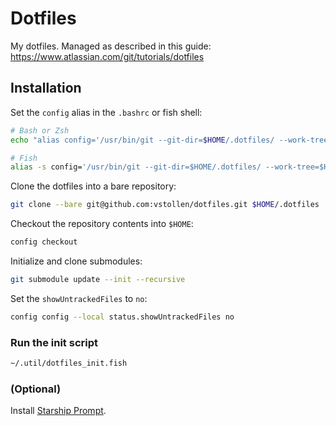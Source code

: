 # Dotfiles
My dotfiles. Managed as described in this guide: https://www.atlassian.com/git/tutorials/dotfiles

## Installation
Set the `config` alias in the `.bashrc` or fish shell:
```sh
# Bash or Zsh
echo "alias config='/usr/bin/git --git-dir=$HOME/.dotfiles/ --work-tree=$HOME'" >> $HOME/.bashrc

# Fish
alias -s config='/usr/bin/git --git-dir=$HOME/.dotfiles/ --work-tree=$HOME'
```

Clone the dotfiles into a bare repository:
```sh
git clone --bare git@github.com:vstollen/dotfiles.git $HOME/.dotfiles
```

Checkout the repository contents into `$HOME`:
```sh
config checkout
```

Initialize and clone submodules:
```sh
git submodule update --init --recursive
```

Set the `showUntrackedFiles` to `no`:
```sh
config config --local status.showUntrackedFiles no
```

### Run the init script
```sh
~/.util/dotfiles_init.fish
```

### (Optional)
Install [Starship Prompt](https://starship.rs/).
